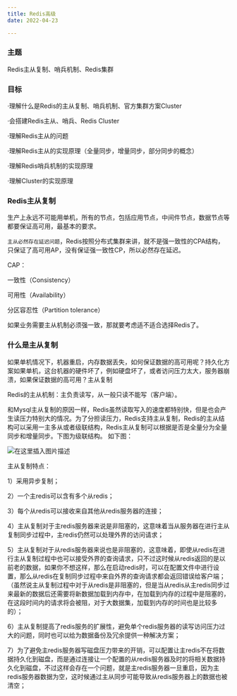 ```yaml
---
title: Redis高级
date: 2022-04-23

---
```


### 主题

Redis主从复制、哨兵机制、Redis集群

### 目标

·理解什么是Redis的主从复制、哨兵机制、官方集群方案Cluster

·会搭建Redis主从、哨兵、Redis Cluster

·理解Redis主从的问题

·理解Redis主从的实现原理（全量同步，增量同步，部分同步的概念）

·理解Redis哨兵机制的实现原理

·理解Cluster的实现原理

### Redis主从复制

生产上永远不可能用单机，所有的节点，包括应用节点，中间件节点，数据节点等都要保证高可用，最基本的要求。

`主从必然存在延迟问题`，Redis按照分布式集群来讲，就不是强一致性的CPA结构，只保证了高可用AP，没有保证强一致性CP，所以必然存在延迟。

CAP：

一致性（Consistency）

可用性（Availability）

分区容忍性（Partition tolerance）

如果业务需要主从机制必须强一致，那就要考虑适不适合选择Redis了。

### 什么是主从复制

如果单机情况下，机器重启，内存数据丢失，如何保证数据的高可用呢？持久化方案如果单机，这台机器的硬件坏了，例如硬盘坏了，或者访问压力太大，服务器崩溃，如果保证数据的高可用？主从复制

Redis的主从机制：主负责读写，从一般只读不能写（客户端）。

和Mysql主从复制的原因一样，Redis虽然读取写入的速度都特别快，但是也会产生读压力特别大的情况。为了分担读压力，Redis支持主从复制，Redis的主从结构可以采用一主多从或者级联结构，Redis主从复制可以根据是否是全量分为全量同步和增量同步。下图为级联结构。 如下图：

![在这里插入图片描述](https://img-blog.csdnimg.cn/c40fc0bffe2d4097a038cf3f11714122.png)

主从复制特点：

1）采用异步复制；

2）一个主redis可以含有多个从redis；

3）每个从redis可以接收来自其他从redis服务器的连接；

4）主从复制对于主redis服务器来说是非阻塞的，这意味着当从服务器在进行主从复制同步过程中，主redis仍然可以处理外界的访问请求；

5）主从复制对于从redis服务器来说也是非阻塞的，这意味着，即使从redis在进行主从复制过程中也可以接受外界的查询请求，只不过这时候从redis返回的是以前老的数据，如果你不想这样，那么在启动redis时，可以在配置文件中进行设置，那么从redis在复制同步过程中来自外界的查询请求都会返回错误给客户端；（虽然说主从复制过程中对于从redis是非阻塞的，但是当从redis从主redis同步过来最新的数据后还需要将新数据加载到内存中，在加载到内存的过程中是阻塞的，在这段时间内的请求将会被阻，对于大数据集，加载到内存的时间也是比较多的）；

6）主从复制提高了redis服务的扩展性，避免单个redis服务器的读写访问压力过大的问题，同时也可以给为数据备份及冗余提供一种解决方案；

7）为了避免主redis服务器写磁盘压力带来的开销，可以配置让主redis不在将数据持久化到磁盘，而是通过连接让一个配置的从redis服务器及时的将相关数据持久化到磁盘，不过这样会存在一个问题，就是主redis服务器一旦重启，因为主redis服务器数据为空，这时候通过主从同步可能导致从redis服务器上的数据也被清空；

